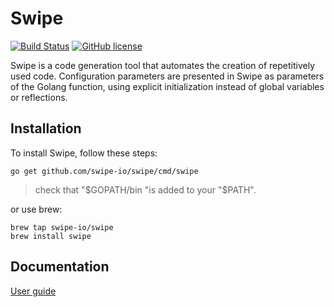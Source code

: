 # Swipe

[![Build Status](https://travis-ci.com/swipe-io/swipe.svg?branch=v2)](https://travis-ci.com/swipe-io/swipe)
[![GitHub license](https://img.shields.io/badge/license-MIT-blue.svg)](https://raw.githubusercontent.com/swipe-io/swipe/v2/LICENSE)

Swipe is a code generation tool that automates the creation of repetitively used code.
Configuration parameters are presented in Swipe as parameters of the Golang function, using explicit initialization instead of
global variables or reflections.

## Installation

To install Swipe, follow these steps:

```shell
go get github.com/swipe-io/swipe/cmd/swipe
```

> check that "$GOPATH/bin "is added to your "$PATH".

or use brew:

```shell
brew tap swipe-io/swipe
brew install swipe
```

## Documentation

[User guide](https://pkg.go.dev/github.com/swipe-io/swipe/pkg/swipe?tab=doc)